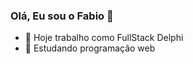 ### Olá, Eu sou o Fabio 👋

- 🔭 Hoje trabalho como FullStack Delphi 
- 🌱 Estudando programação web



